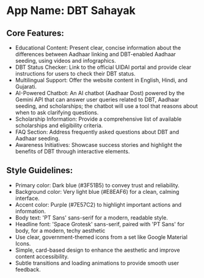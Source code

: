# **App Name**: DBT Sahayak

## Core Features:

- Educational Content: Present clear, concise information about the differences between Aadhaar linking and DBT-enabled Aadhaar seeding, using videos and infographics.
- DBT Status Checker: Link to the official UIDAI portal and provide clear instructions for users to check their DBT status.
- Multilingual Support: Offer the website content in English, Hindi, and Gujarati.
- AI-Powered Chatbot: An AI chatbot (Aadhaar Dost) powered by the Gemini API that can answer user queries related to DBT, Aadhaar seeding, and scholarships; the chatbot will use a tool that reasons about when to ask clarifying questions.
- Scholarship Information: Provide a comprehensive list of available scholarships and eligibility criteria.
- FAQ Section: Address frequently asked questions about DBT and Aadhaar seeding.
- Awareness Initiatives: Showcase success stories and highlight the benefits of DBT through interactive elements.

## Style Guidelines:

- Primary color: Dark blue (#3F51B5) to convey trust and reliability.
- Background color: Very light blue (#E8EAF6) for a clean, calming interface.
- Accent color: Purple (#7E57C2) to highlight important actions and information.
- Body text: 'PT Sans' sans-serif for a modern, readable style.
- Headline font: 'Space Grotesk' sans-serif, paired with 'PT Sans' for body, for a modern, techy aesthetic
- Use clear, government-themed icons from a set like Google Material Icons.
- Simple, card-based design to enhance the aesthetic and improve content accessibility.
- Subtle transitions and loading animations to provide smooth user feedback.